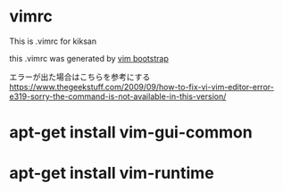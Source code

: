 # vimrc
This is .vimrc for kiksan

this .vimrc was generated by [vim bootstrap](https://vim-bootstrap.com/)


エラーが出た場合はこちらを参考にする
https://www.thegeekstuff.com/2009/09/how-to-fix-vi-vim-editor-error-e319-sorry-the-command-is-not-available-in-this-version/

# apt-get install vim-gui-common

# apt-get install vim-runtime
